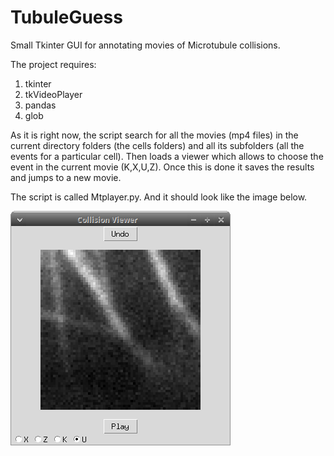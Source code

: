 # TubuleGuess
Small Tkinter GUI for annotating movies of Microtubule collisions.

The project requires:

1. tkinter
2. tkVideoPlayer
3. pandas 
4. glob

As it is right now, the script search for all the movies (mp4 files) in the current directory  folders (the cells folders) and all its subfolders (all the events for a particular cell). Then loads a viewer which allows to choose the event in the current movie (K,X,U,Z). Once this is done it saves the results and jumps to a new movie.

The script is called Mtplayer.py. And it should look like the image below.

![Mtplayer-image](Mtplayer.png)






